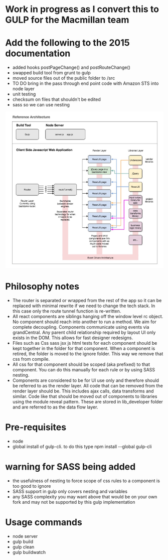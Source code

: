 # Work in progress as I convert this to GULP for the Macmillan team

# Add the following to the 2015 documentation
- added hooks postPageChange()  and   postRouteChange()
- swapped build tool from grunt to gulp
- moved source files out of the public folder to /src
- TO DO bring in the pass through end point code with Amazon STS into node layer
- unit testing
- checksum on files that shouldn't be edited
- sass so we can use nesting

![diagram of javascript reference architecture](./readme/boilerplate-code-division-v2.jpg?raw=true)

# Philosophy notes
- The router is separated or wrapped from the rest of the app so it can be replaced with minimal rewrite if we need to change the tech stack. In this case only the route tunnel function is re-written.
- All react components are siblings hanging off the window level rc object. No component should reach into another to run a method.  We aim for complete decoupling. Components communicate using events via grandCentral. Any parent child relationship required by layout UI only exists in the DOM. This allows for fast designer redesigns.
- Files such as Css sass jsx js html tests for each component should be kept together in the folder for that component. When a component is retired, the folder is moved to the ignore folder. This way we remove that css from compile.
- All css for that component should be scoped (aka prefixed) to that component. You can do this manually for each rule or by using SASS nesting.
-  Components are considered to be for UI use only and therefore should be referred to as the render layer. All code that can be removed from the render layer should be. This includes ajax calls, data transforms and similar. Code like that should be moved out of components to libraries using the module reveal pattern. These are stored in lib_developer folder and are referred to as the data flow layer.
  
# Pre-requisites
- node
- global install of gulp-cli. to do this type npm install --global gulp-cli

# warning for SASS being added
- the usefulness of nesting to force scope of css rules to a component is too good to ignore
- SASS support in gulp only covers nesting and variables
- any SASS complexity you may want above that would be on your own fork and may not be supported by this gulp implementation

# Usage commands
- node server
- gulp build
- gulp clean
- gulp buildwatch
